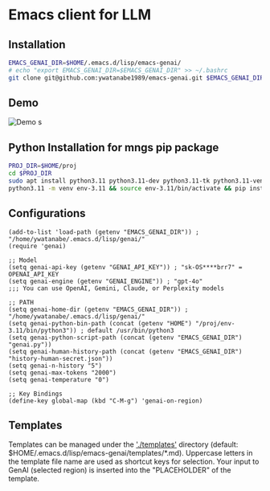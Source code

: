 # Emacs client for LLM

## Installation
```bash
EMACS_GENAI_DIR=$HOME/.emacs.d/lisp/emacs-genai/
# echo "export EMACS_GENAI_DIR=$EMACS_GENAI_DIR" >> ~/.bashrc
git clone git@github.com:ywatanabe1989/emacs-genai.git $EMACS_GENAI_DIR
```

## Demo
![Demo](docs/demo-1920.gif)
s
## Python Installation for mngs pip package
```bash
PROJ_DIR=$HOME/proj
cd $PROJ_DIR
sudo apt install python3.11 python3.11-dev python3.11-tk python3.11-venv
python3.11 -m venv env-3.11 && source env-3.11/bin/activate && pip install -U pip && pip install "mngs>=1.5.5"
```

## Configurations
```elisp
(add-to-list 'load-path (getenv "EMACS_GENAI_DIR")) ; "/home/ywatanabe/.emacs.d/lisp/genai/"
(require 'genai)

;; Model
(setq genai-api-key (getenv "GENAI_API_KEY")) ; "sk-OS****brr7" = OPENAI_API_KEY
(setq genai-engine (getenv "GENAI_ENGINE")) ; "gpt-4o"
;;; You can use OpenAI, Gemini, Claude, or Perplexity models

;; PATH
(setq genai-home-dir (getenv "EMACS_GENAI_DIR")) ; "/home/ywatanabe/.emacs.d/lisp/genai/"
(setq genai-python-bin-path (concat (getenv "HOME") "/proj/env-3.11/bin/python3")) ; default /usr/bin/python3
(setq genai-python-script-path (concat (getenv "EMACS_GENAI_DIR") "genai.py"))
(setq genai-human-history-path (concat (getenv "EMACS_GENAI_DIR") "history-human-secret.json"))
(setq genai-n-history "5")
(setq genai-max-tokens "2000")
(setq genai-temperature "0")

;; Key Bindings
(define-key global-map (kbd "C-M-g") 'genai-on-region)
```

## Templates
Templates can be managed under the ['./templates'](./templates) directory (default: $HOME/.emacs.d/lisp/emacs-genai/templates/*.md). Uppercase letters in the template file name are used as shortcut keys for selection. Your input to GenAI (selected region) is inserted into the "PLACEHOLDER" of the template.
